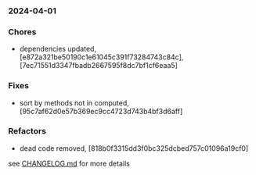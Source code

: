 ### 2024-04-01

### Chores
+ dependencies updated, [e872a321be50190c1e61045c391f73284743c84c], [7ec71551d3347fbadb2667595f8dc7bf1cf6eaa5] 

### Fixes
+ sort by methods not in computed, [95c7af62d0e57b369ec9cc4723d743b4bf3d6aff]

### Refactors
+ dead code removed, [818b0f3315dd3f0bc325dcbed757c01096a19cf0]

see <a href='https://github.com/mrjackwills/flightbox_vue/blob/main/CHANGELOG.md'>CHANGELOG.md</a> for more details
